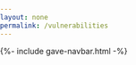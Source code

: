 ```yaml
---
layout: none
permalink: /vulnerabilities
---
```


{%- include gave-navbar.html -%}

<html>

<head>
    <style>
        .tooltip {
            position: relative;
            display: inline-block;
            cursor: pointer;
        }
        .tooltip .tooltiptext {
            visibility: hidden;
            width: 300px;
            background-color: #555;
            color: #fff;
            text-align: center;
            border-radius: 6px;
            padding: 5px;
            position: absolute;
            z-index: 1;
            margin-bottom: 0px;
            left: 100%;
            margin-left: -140px;
            opacity: 0;
            transition: opacity 0.3s;
        }
        .tooltip:hover .tooltiptext {
            visibility: visible;
            opacity: 1;
        }
        body {
            margin: 0;
            padding: 0;
        }
        h1 {
            margin-top: 50px;
            text-align: center;
        }
        #result {
            padding: 20px;
        }
        table {
            margin: 0;
            padding: 0;
            font-size: 12.35px;
            width: 50px;
        }
        td {
            padding: 10px;
        }

        #fetchButton,
        #osFilter,
        #osDropdown {
            display: block;
            margin: 10px auto;
            padding: 10px 20px;
            font-size: 16px;
            cursor: pointer;
            font-family: "Poppins", sans-serif;
        }
        #fetchButton {
            background-color: purple;
            color: white;
        }
        #osFilter {
            text-align: center;
        }
        #osDropdown {
            width: 150px;
        }
        #searchInput {
            display: none; /* Initially hide search bar */
            padding: 8px;
            margin-right: 10px;
            font-size: 14px;
            border: 2px solid black;
            border-radius: 4px;
            margin-top: 10px;
        }
        #securityControlsLabel {
            display: none;  /* Initially hide the label */
            margin-top: 20px;
            font-size: 16px;
            font-family: "Poppins", sans-serif;
        }

        .button {
            padding: .5rem 2rem;
            color: var(--white) !important;
            background-color: var(--primary-color);
            border-radius: 5px;
            border: none;
            }   
        .button-container {
            position: fixed;
            bottom: 20px;
            right: 20px;
        }

    </style>
</head>

<body>
    <h1>Vulnerability Runtime</h1>
    <div id="osFilter">
        <label for="osDropdown">Select your operating system:</label>
        <select id="osDropdown">
            <option value="ubu20">Ubuntu</option>
            <option value="microsoft10">Microsoft Windows</option>
            <option value="googlechromebrowser">Google Chrome Browser</option>
            <option value="AppleMacOS13">Apple MacOS</option>
        </select>
        <button class="button" id="fetchButton">Fetch Info</button>

        <label id="securityControlsLabel">What security controls are you interested in?</label>
        <input type="text" id="searchInput" placeholder="Search...">
    </div>
    <div id="result"></div>
</body>

<div class="button-container">
    <a href="{{ site.baseurl }}/leaderboard" class="button">Continue</a>
  </div>

</html>

<script>
    document.getElementById('fetchButton').addEventListener('click', fetchInfo);

    function fetchInfo() {
        const baseURL = "http://localhost:8013/api/vulnerability/software";
        const osDropdown = document.getElementById('osDropdown');
        const category = osDropdown.options[osDropdown.selectedIndex].value;
        console.log(category)
        const url = `${baseURL}/${category}`;
        console.log(url);

        // Fetch data from API 
        fetch(url, {
            method: 'GET',
            headers: {
                'Content-Type': 'application/json',
            },
        })
        .then(response => {
            // Check if the response from the server is successful
            if (!response.ok) {
                throw new Error('Network response was not ok');
            }
            // Parse the response as JSON
            return response.json();
        })
        .then(data => {
            // Create an HTML table header
            let table = "<table border='1' cellspacing='3'><tr><th>ID</th><th>Title</th><th>Severity</th><th>Description</th><th>Fix Text</th><th>Check Text</th></tr>";

            // Insert data from the API into the table rows
            data.forEach(item => {
                table += `<tr>
                    <td>${item.id}</td>
                    <td>${item.title}</td>
                    <td>${item.severity}</td>
                    <td>${item.description}</td>
                    <td>${item.fixtext}</td>
                    <td>${item.checktext}</td>
                </tr>`;
            });

            // Close the HTML table
            table += "</table>";

            // Display the generated table in the 'result' element
            document.getElementById('result').innerHTML = table;

            filterTableRows();
            // Add tooltips to the column
            addTooltipToIdColumn();
            
            document.getElementById('searchInput').style.display = 'inline-block';
            document.getElementById('securityControlsLabel').style.display = 'block';
            document.getElementById('searchInput').addEventListener('input', function() {
                filterTableRows();
               });
        })

        // Log and display an error message if there is a problem with the fetch operation
        .catch(error => {
            console.error('There has been a problem with your fetch operation:', error);
            document.getElementById('result').textContent = 'Error: ' + error.message;
        });
    }


    function filterTableRows() {
    const searchInput = document.getElementById('searchInput');
    const filterValue = searchInput.value.toUpperCase(); // Convert input to uppercase for case-insensitive comparison

    const table = document.querySelector('table');
    const rows = table.querySelectorAll('tr');

    // Loop through all table rows and hide those that do not match the search input
    for (let i = 1; i < rows.length; i++) { // Start from index 1 to skip the table header
        const row = rows[i];
        const cells = row.querySelectorAll('td');
        let rowContainsSearchTerm = false;

        // Check each cell in the row for a match
        cells.forEach(cell => {
            const cellText = cell.textContent || cell.innerText; // Get cell text content
            if (cellText.toUpperCase().indexOf(filterValue) > -1) {
                rowContainsSearchTerm = true;
            }
        });

        // Show or hide the row based on whether it contains the search term
        if (rowContainsSearchTerm) {
            row.style.display = '';
        } else {
            row.style.display = 'none';
        }
    }
}



    function addTooltipToIdColumn() {
        const idColumn = document.querySelectorAll('td:first-child');
        const titleColumn = document.querySelectorAll('td:nth-child(2)');
        const severityColumn = document.querySelectorAll('td:nth-child(3)');
        const descriptionColumn = document.querySelectorAll('td:nth-child(4)');
        const fixTextColumn = document.querySelectorAll('td:nth-child(5)');
        const checkTextColumn = document.querySelectorAll('td:nth-child(6)');

        idColumn.forEach((idCell) => {
            // Wrap the content of the ID cell with a tooltip container
            const tooltipContainer = document.createElement('div');
            tooltipContainer.className = 'tooltip';
            const idContent = idCell.innerHTML;
            idCell.innerHTML = '';
            tooltipContainer.innerHTML = idContent;

            // Create the tooltip text and append it to the tooltip container
            const tooltipText = document.createElement('span');
            tooltipText.className = 'tooltiptext';
            tooltipText.textContent = 'This is a unique alphanumeric code assigned to each security control. It provides a consistent way to identify and reference each control specific to the operating system!';
            tooltipContainer.appendChild(tooltipText);

            // Append the tooltip container to the ID cell
            idCell.appendChild(tooltipContainer);
        });

        titleColumn.forEach((titleCell) => {
            // Wrap the content of the title cell with a tooltip container
            const tooltipContainer = document.createElement('div');
            tooltipContainer.className = 'tooltip';
            const titleContent = titleCell.innerHTML;
            titleCell.innerHTML = '';
            tooltipContainer.innerHTML = titleContent;

            // Create the tooltip text and append it to the tooltip container
            const tooltipText = document.createElement('span');
            tooltipText.className = 'tooltiptext';
            tooltipText.textContent = 'This column describes the security control in a concise manner.';
            tooltipContainer.appendChild(tooltipText);

            // Append the tooltip container to the title cell
            titleCell.appendChild(tooltipContainer);
        });

        severityColumn.forEach((severityCell) => {
            // Wrap the content of the severity cell with a tooltip container
            const tooltipContainer = document.createElement('div');
            tooltipContainer.className = 'tooltip';
            const severityContent = severityCell.innerHTML;
            severityCell.innerHTML = '';
            tooltipContainer.innerHTML = severityContent;

            // Create the tooltip text and append it to the tooltip container
            const tooltipText = document.createElement('span');
            tooltipText.className = 'tooltiptext';
            tooltipText.textContent = 'The level of risk for each security control is categorized into low, medium, and high. Factors that impact severity is ease of explotation & potential conquences like unauthorized access, data breaches, and system outrages';
            tooltipContainer.appendChild(tooltipText);

            // Append the tooltip container to the severity cell
            severityCell.appendChild(tooltipContainer);
        });

        descriptionColumn.forEach((descriptionCell) => {
            // Wrap the content of the description cell with a tooltip container
            const tooltipContainer = document.createElement('div');
            tooltipContainer.className = 'tooltip';
            const descriptionContent = descriptionCell.innerHTML;
            descriptionCell.innerHTML = '';
            tooltipContainer.innerHTML = descriptionContent;

            // Create the tooltip text and append it to the tooltip container
            const tooltipText = document.createElement('span');
            tooltipText.className = 'tooltiptext';
            tooltipText.textContent = 'Additional details on the security control & explaining the rationale of why this requirement is IMPORTANT in context of potential risks';
            tooltipContainer.appendChild(tooltipText);

            // Append the tooltip container to the description cell
            descriptionCell.appendChild(tooltipContainer);
        });

        fixTextColumn.forEach((fixTextCell) => {
            // Wrap the content of the fixText cell with a tooltip container
            const tooltipContainer = document.createElement('div');
            tooltipContainer.className = 'tooltip';
            const fixTextContent = fixTextCell.innerHTML;
            fixTextCell.innerHTML = '';
            tooltipContainer.innerHTML = fixTextContent;

            // Create the tooltip text and append it to the tooltip container
            const tooltipText = document.createElement('span');
            tooltipText.className = 'tooltiptext';
            tooltipText.textContent = 'Details the steps or actions required to remediate or fix the security control!';
            tooltipContainer.appendChild(tooltipText);

            // Append the tooltip container to the fixText cell
            fixTextCell.appendChild(tooltipContainer);
        });

        checkTextColumn.forEach((checkTextCell) => {
            // Wrap the content of the checkText cell with a tooltip container
            const tooltipContainer = document.createElement('div');
            tooltipContainer.className = 'tooltip';
            const checkTextContent = checkTextCell.innerHTML;
            checkTextCell.innerHTML = '';
            tooltipContainer.innerHTML = checkTextContent;

            // Create the tooltip text and append it to the tooltip container
            const tooltipText = document.createElement('span');
            tooltipText.className = 'tooltiptext';
            tooltipText.textContent = 'Specifies the criteria to verify whether the security control has been properly implemented';
            tooltipContainer.appendChild(tooltipText);

            // Append the tooltip container to the checkText cell
            checkTextCell.appendChild(tooltipContainer);
        });
    }

</script>







